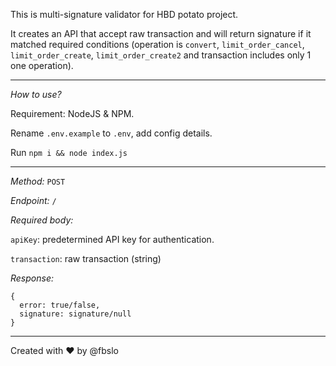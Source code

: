 This is multi-signature validator for HBD potato project.

It creates an API that accept raw transaction and will return signature if it matched required conditions (operation is `convert`, `limit_order_cancel`, `limit_order_create`, `limit_order_create2` and transaction includes only 1 one operation).

---

*How to use?*

Requirement: NodeJS & NPM.

Rename `.env.example` to `.env`, add config details.

Run `npm i && node index.js`

---

*Method:* `POST`

*Endpoint:* `/`

*Required body:*

`apiKey`: predetermined API key for authentication.

`transaction`: raw transaction (string)

*Response:*

```
{
  error: true/false,
  signature: signature/null
}
```

---

Created with :heart: by @fbslo

